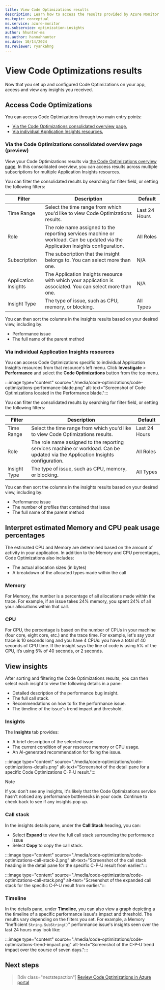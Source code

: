 ```yaml
---
title: View Code Optimizations results
description: Learn how to access the results provided by Azure Monitor's Code Optimizations feature.
ms.topic: conceptual
ms.service: azure-monitor
ms.subservice: optimization-insights
author: hhunter-ms
ms.author: hannahhunter
ms.date: 10/14/2024
ms.reviewer: ryankahng
---
```


# View Code Optimizations results

Now that you set up and configured Code Optimizations on your app, access and view any insights you received. 

## Access Code Optimizations

You can access Code Optimizations through two main entry points:

- [Via the Code Optimizations consolidated overview page.](#via-the-code-optimizations-consolidated-overview-page-preview)
- [Via individual Application Insights resources.](#via-individual-application-insights-resources)

### Via the Code Optimizations consolidated overview page (preview)

View your Code Optimizations results via [the Code Optimizations overview page](https://aka.ms/codeoptimizations). In this consolidated overview, you can access results across multiple subscriptions for multiple Application Insights resources. 

<!--placeholder
:::image type="content" source="./media/code-optimizations/code-optimizations-performance-blade.png" alt-text="Screenshot of Code Optimizations located in the Performance blade.":::
-->

You can filter the consolidated results by searching for filter field, or setting the following filters:

| Filter | Description | Default |
| ------ | ----------- | ------- |
| Time Range | Select the time range from which you'd like to view Code Optimizations results. | Last 24 Hours | 
| Role | The role name assigned to the reporting services machine or workload. Can be updated via the Application Insights configuration. | All Roles |
| Subscription | The subscription that the insight belongs to. You can select more than one. | N/A |
| Application Insights | The Application Insights resource with which your application is associated. You can select more than one. | N/A |
| Insight Type | The type of issue, such as CPU, memory, or blocking. | All Types |

You can then sort the columns in the insights results based on your desired view, including by:
- Performance issue
- The full name of the parent method

### Via individual Application Insights resources

You can access Code Optimizations specific to individual Application Insights resources from that resource's left menu. Click **Investigate** > **Performance** and select the **Code Optimizations** button from the top menu.

:::image type="content" source="./media/code-optimizations/code-optimizations-performance-blade.png" alt-text="Screenshot of Code Optimizations located in the Performance blade.":::

You can filter the consolidated results by searching for filter field, or setting the following filters:

| Filter | Description | Default |
| ------ | ----------- | ------- |
| Time Range | Select the time range from which you'd like to view Code Optimizations results. | Last 24 Hours | 
| Role | The role name assigned to the reporting services machine or workload. Can be updated via the Application Insights configuration. | All Roles |
| Insight Type | The type of issue, such as CPU, memory, or blocking. | All Types |

You can then sort the columns in the insights results based on your desired view, including by:
- Performance issue
- The number of profiles that contained that issue
- The full name of the parent method

## Interpret estimated Memory and CPU peak usage percentages

The estimated CPU and Memory are determined based on the amount of activity in your application. In addition to the Memory and CPU percentages, Code Optimizations also includes:

- The actual allocation sizes (in bytes)
- A breakdown of the allocated types made within the call

### Memory
For Memory, the number is a percentage of all allocations made within the trace. For example, if an issue takes 24% memory, you spent 24% of all your allocations within that call.

### CPU
For CPU, the percentage is based on the number of CPUs in your machine (four core, eight core, etc.) and the trace time. For example, let's say your trace is 10 seconds long and you have 4 CPUs: you have a total of 40 seconds of CPU time. If the insight says the line of code is using 5% of the CPU, it’s using 5% of 40 seconds, or 2 seconds.

## View insights

After sorting and filtering the Code Optimizations results, you can then select each insight to view the following details in a pane:

- Detailed description of the performance bug insight.
- The full call stack.
- Recommendations on how to fix the performance issue.
- The timeline of the issue's trend impact and threshold.

### Insights

The **Insights** tab provides:
- A brief description of the selected issue. 
- The current condition of your resource memory or CPU usage. 
- An AI-generated recommendation for fixing the issue. 

:::image type="content" source="./media/code-optimizations/code-optimizations-details.png" alt-text="Screenshot of the detail pane for a specific Code Optimizations C-P-U result.":::

> [!NOTE]
> If you don't see any insights, it's likely that the Code Optimizations service hasn't noticed any performance bottlenecks in your code. Continue to check back to see if any insights pop up. 

### Call stack

In the insights details pane, under the **Call Stack** heading, you can:

- Select **Expand** to view the full call stack surrounding the performance issue
- Select **Copy** to copy the call stack.

:::image type="content" source="./media/code-optimizations/code-optimizations-call-stack-2.png" alt-text="Screenshot of the call stack heading in the detail pane for the specific C-P-U result from earlier.":::

:::image type="content" source="./media/code-optimizations/code-optimizations-call-stack.png" alt-text="Screenshot of the expanded call stack for the specific C-P-U result from earlier.":::

### Timeline

In the details pane, under **Timeline**, you can also view a graph depicting a the timeline of a specific performance issue's impact and threshold. The results vary depending on the filters you set. For example, a Memory "Inefficient `String.SubString()`" performance issue's insights seen over the last 24 hours may look like:

:::image type="content" source="./media/code-optimizations/code-optimizations-trend-impact.png" alt-text="Screenshot of the C-P-U trend impact over the course of seven days.":::

## Next steps

> [!div class="nextstepaction"]
> [Review Code Optimizations in Azure portal](https://aka.ms/codeoptimizations)

